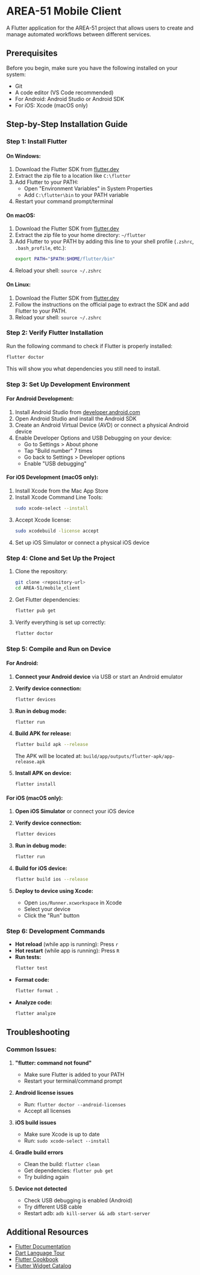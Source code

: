 # AREA-51 Mobile Client

A Flutter application for the AREA-51 project that allows users to create and manage automated workflows between different services.

## Prerequisites

Before you begin, make sure you have the following installed on your system:
- Git
- A code editor (VS Code recommended)
- For Android: Android Studio or Android SDK
- For iOS: Xcode (macOS only)

## Step-by-Step Installation Guide

### Step 1: Install Flutter

#### On Windows:
1. Download the Flutter SDK from [flutter.dev](https://docs.flutter.dev/get-started/install/windows)
2. Extract the zip file to a location like `C:\flutter`
3. Add Flutter to your PATH:
   - Open "Environment Variables" in System Properties
   - Add `C:\flutter\bin` to your PATH variable
4. Restart your command prompt/terminal

#### On macOS:
1. Download the Flutter SDK from [flutter.dev](https://docs.flutter.dev/get-started/install/macos)
2. Extract the zip file to your home directory: `~/flutter`
3. Add Flutter to your PATH by adding this line to your shell profile (`.zshrc`, `.bash_profile`, etc.):
   ```bash
   export PATH="$PATH:$HOME/flutter/bin"
   ```
4. Reload your shell: `source ~/.zshrc`

#### On Linux:
1. Download the Flutter SDK from [flutter.dev](https://docs.flutter.dev/get-started/install/linux)
2. Follow the instructions on the official page to extract the SDK and add Flutter to your PATH.
3. Reload your shell: `source ~/.zshrc`

### Step 2: Verify Flutter Installation

Run the following command to check if Flutter is properly installed:
```bash
flutter doctor
```

This will show you what dependencies you still need to install.

### Step 3: Set Up Development Environment

#### For Android Development:
1. Install Android Studio from [developer.android.com](https://developer.android.com/studio)
2. Open Android Studio and install the Android SDK
3. Create an Android Virtual Device (AVD) or connect a physical Android device
4. Enable Developer Options and USB Debugging on your device:
   - Go to Settings > About phone
   - Tap "Build number" 7 times
   - Go back to Settings > Developer options
   - Enable "USB debugging"

#### For iOS Development (macOS only):
1. Install Xcode from the Mac App Store
2. Install Xcode Command Line Tools:
   ```bash
   sudo xcode-select --install
   ```
3. Accept Xcode license:
   ```bash
   sudo xcodebuild -license accept
   ```
4. Set up iOS Simulator or connect a physical iOS device

### Step 4: Clone and Set Up the Project

1. Clone the repository:
   ```bash
   git clone <repository-url>
   cd AREA-51/mobile_client
   ```

2. Get Flutter dependencies:
   ```bash
   flutter pub get
   ```

3. Verify everything is set up correctly:
   ```bash
   flutter doctor
   ```

### Step 5: Compile and Run on Device

#### For Android:

1. **Connect your Android device** via USB or start an Android emulator

2. **Verify device connection:**
   ```bash
   flutter devices
   ```

3. **Run in debug mode:**
   ```bash
   flutter run
   ```

4. **Build APK for release:**
   ```bash
   flutter build apk --release
   ```
   The APK will be located at: `build/app/outputs/flutter-apk/app-release.apk`

5. **Install APK on device:**
   ```bash
   flutter install
   ```

#### For iOS (macOS only):

1. **Open iOS Simulator** or connect your iOS device

2. **Verify device connection:**
   ```bash
   flutter devices
   ```

3. **Run in debug mode:**
   ```bash
   flutter run
   ```

4. **Build for iOS device:**
   ```bash
   flutter build ios --release
   ```

5. **Deploy to device using Xcode:**
   - Open `ios/Runner.xcworkspace` in Xcode
   - Select your device
   - Click the "Run" button

### Step 6: Development Commands

- **Hot reload** (while app is running): Press `r`
- **Hot restart** (while app is running): Press `R`
- **Run tests:**
  ```bash
  flutter test
  ```
- **Format code:**
  ```bash
  flutter format .
  ```
- **Analyze code:**
  ```bash
  flutter analyze
  ```

## Troubleshooting

### Common Issues:

1. **"flutter: command not found"**
   - Make sure Flutter is added to your PATH
   - Restart your terminal/command prompt

2. **Android license issues**
   - Run: `flutter doctor --android-licenses`
   - Accept all licenses

3. **iOS build issues**
   - Make sure Xcode is up to date
   - Run: `sudo xcode-select --install`

4. **Gradle build errors**
   - Clean the build: `flutter clean`
   - Get dependencies: `flutter pub get`
   - Try building again

5. **Device not detected**
   - Check USB debugging is enabled (Android)
   - Try different USB cable
   - Restart adb: `adb kill-server && adb start-server`

## Additional Resources

- [Flutter Documentation](https://docs.flutter.dev/)
- [Dart Language Tour](https://dart.dev/guides/language/language-tour)
- [Flutter Cookbook](https://docs.flutter.dev/cookbook)
- [Flutter Widget Catalog](https://docs.flutter.dev/development/ui/widgets)
